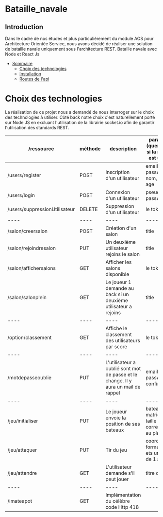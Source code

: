 # Bataille_navale
## Introduction
Dans le cadre de nos études et plus particulièrement du module AOS pour Architecture Orientée Service,
nous avons décidé de réaliser une solution de bataille navale uniquement sous l'architecture REST.
Bataille navale avec Node et React Js

- [Sommaire](#Introduction)
    - [Choix des technologies](#choix)
    - [Installation](#meta)
    - [Routes de l'api](#meta)

# Choix des technologies
La réalisation de ce projet nous a demandé de nous interroger sur le choix des technologies à utiliser.
Côté back notre choix c'est naturellement porté sur Node JS en excluant l'utilisation de la librairie socket.io
afin de garantir l'utilisation des standards REST.  

| /ressource | méthode | description | paramètres (query param si la méthode est un GET) |
| ---------- | ------- | ----------- | ---------------- |
| /users/register | POST | Inscription d'un utilisateur | email, pseudo, password, nom, prenom, age |
| /users/login | POST | Connexion d'un utilisateur | pseudo, password |
| /users/suppressionUtilisateur | DELETE | Suppression d'un utilisateur | le token suffit |
| ---- | ---- | ---- | ---- |
| /salon/creersalon | POST | Création d'un salon | title |
| /salon/rejoindresalon | PUT | Un deuxième utilisateur rejoins le salon | title |
| /salon/affichersalons | GET | Afficher les salons disponible | le token suffit |
| /salon/salonplein | GET | Le joueur 1 demande au back si un deuxième utilisateur a rejoins | title |
| ---- | ---- | ---- | ---- |
| /option/classement | GET | Affiche le classement des utilisateurs par score | le token suffit |
| ---- | ---- | ---- | ---- |
| /motdepasseoublie | PUT | L'utilisateur a oublié sont mot de passe et le change. Il y aura un mail de rappel | email, password, confirmation |
| ---- | ---- | ---- | ---- |
| /jeu/initialiser | PUT | Le joueur envoie la position de ses bateaux | bateau (une matrice de taille 10 x 10 correspondant au plateau) |
| /jeu/attaquer | PUT | Tir du jeu | coordonne (au format Ax où x ets un chiffre de 1 à 10) |
| /jeu/attendre | GET | L'utilisateur demande s'il peut jouer | titre du salon |
| ---- | ---- | ---- | ---- |
| /imateapot | GET | Implémentation du célèbre code Http 418 |  |



